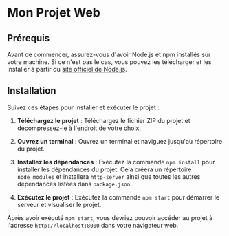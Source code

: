 # Mon Projet Web

## Prérequis

Avant de commencer, assurez-vous d'avoir Node.js et npm installés sur votre machine. Si ce n'est pas le cas, vous pouvez les télécharger et les installer à partir du [site officiel de Node.js](https://nodejs.org/).

## Installation

Suivez ces étapes pour installer et exécuter le projet :

1. **Téléchargez le projet** : Téléchargez le fichier ZIP du projet et décompressez-le à l'endroit de votre choix.

2. **Ouvrez un terminal** : Ouvrez un terminal et naviguez jusqu'au répertoire du projet.

3. **Installez les dépendances** : Exécutez la commande `npm install` pour installer les dépendances du projet. Cela créera un répertoire `node_modules` et installera `http-server` ainsi que toutes les autres dépendances listées dans `package.json`.

4. **Exécutez le projet** : Exécutez la commande `npm start` pour démarrer le serveur et visualiser le projet.

Après avoir exécuté `npm start`, vous devriez pouvoir accéder au projet à l'adresse `http://localhost:8000` dans votre navigateur web.
